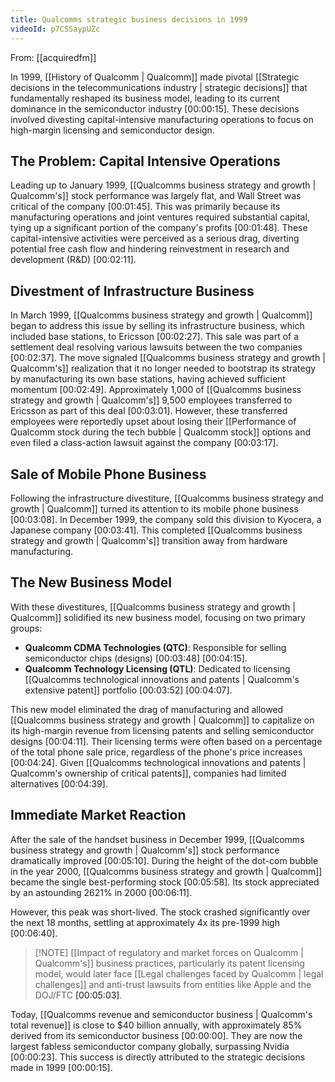 ```yaml
---
title: Qualcomms strategic business decisions in 1999
videoId: p7CSSaypUZc
---
```


From: [[acquiredfm]] <br/> 

In 1999, [[History of Qualcomm | Qualcomm]] made pivotal [[Strategic decisions in the telecommunications industry | strategic decisions]] that fundamentally reshaped its business model, leading to its current dominance in the semiconductor industry <a class="yt-timestamp" data-t="00:00:15">[00:00:15]</a>. These decisions involved divesting capital-intensive manufacturing operations to focus on high-margin licensing and semiconductor design.

## The Problem: Capital Intensive Operations

Leading up to January 1999, [[Qualcomms business strategy and growth | Qualcomm's]] stock performance was largely flat, and Wall Street was critical of the company <a class="yt-timestamp" data-t="00:01:45">[00:01:45]</a>. This was primarily because its manufacturing operations and joint ventures required substantial capital, tying up a significant portion of the company's profits <a class="yt-timestamp" data-t="00:01:48">[00:01:48]</a>. These capital-intensive activities were perceived as a serious drag, diverting potential free cash flow and hindering reinvestment in research and development (R&D) <a class="yt-timestamp" data-t="00:02:11">[00:02:11]</a>.

## Divestment of Infrastructure Business

In March 1999, [[Qualcomms business strategy and growth | Qualcomm]] began to address this issue by selling its infrastructure business, which included base stations, to Ericsson <a class="yt-timestamp" data-t="00:02:27">[00:02:27]</a>. This sale was part of a settlement deal resolving various lawsuits between the two companies <a class="yt-timestamp" data-t="00:02:37">[00:02:37]</a>. The move signaled [[Qualcomms business strategy and growth | Qualcomm's]] realization that it no longer needed to bootstrap its strategy by manufacturing its own base stations, having achieved sufficient momentum <a class="yt-timestamp" data-t="00:02:49">[00:02:49]</a>. Approximately 1,000 of [[Qualcomms business strategy and growth | Qualcomm's]] 9,500 employees transferred to Ericsson as part of this deal <a class="yt-timestamp" data-t="00:03:01">[00:03:01]</a>. However, these transferred employees were reportedly upset about losing their [[Performance of Qualcomm stock during the tech bubble | Qualcomm stock]] options and even filed a class-action lawsuit against the company <a class="yt-timestamp" data-t="00:03:17">[00:03:17]</a>.

## Sale of Mobile Phone Business

Following the infrastructure divestiture, [[Qualcomms business strategy and growth | Qualcomm]] turned its attention to its mobile phone business <a class="yt-timestamp" data-t="00:03:08">[00:03:08]</a>. In December 1999, the company sold this division to Kyocera, a Japanese company <a class="yt-timestamp" data-t="00:03:41">[00:03:41]</a>. This completed [[Qualcomms business strategy and growth | Qualcomm's]] transition away from hardware manufacturing.

## The New Business Model

With these divestitures, [[Qualcomms business strategy and growth | Qualcomm]] solidified its new business model, focusing on two primary groups:
*   **Qualcomm CDMA Technologies (QTC)**: Responsible for selling semiconductor chips (designs) <a class="yt-timestamp" data-t="00:03:48">[00:03:48]</a> <a class="yt-timestamp" data-t="00:04:15">[00:04:15]</a>.
*   **Qualcomm Technology Licensing (QTL)**: Dedicated to licensing [[Qualcomms technological innovations and patents | Qualcomm's extensive patent]] portfolio <a class="yt-timestamp" data-t="00:03:52">[00:03:52]</a> <a class="yt-timestamp" data-t="00:04:07">[00:04:07]</a>.

This new model eliminated the drag of manufacturing and allowed [[Qualcomms business strategy and growth | Qualcomm]] to capitalize on its high-margin revenue from licensing patents and selling semiconductor designs <a class="yt-timestamp" data-t="00:04:11">[00:04:11]</a>. Their licensing terms were often based on a percentage of the total phone sale price, regardless of the phone's price increases <a class="yt-timestamp" data-t="00:04:24">[00:04:24]</a>. Given [[Qualcomms technological innovations and patents | Qualcomm's ownership of critical patents]], companies had limited alternatives <a class="yt-timestamp" data-t="00:04:39">[00:04:39]</a>.

## Immediate Market Reaction

After the sale of the handset business in December 1999, [[Qualcomms business strategy and growth | Qualcomm's]] stock performance dramatically improved <a class="yt-timestamp" data-t="00:05:10">[00:05:10]</a>. During the height of the dot-com bubble in the year 2000, [[Qualcomms business strategy and growth | Qualcomm]] became the single best-performing stock <a class="yt-timestamp" data-t="00:05:58">[00:05:58]</a>. Its stock appreciated by an astounding 2621% in 2000 <a class="yt-timestamp" data-t="00:06:11">[00:06:11]</a>.

However, this peak was short-lived. The stock crashed significantly over the next 18 months, settling at approximately 4x its pre-1999 high <a class="yt-timestamp" data-t="00:06:40">[00:06:40]</a>.

> [!NOTE] [[Impact of regulatory and market forces on Qualcomm | Qualcomm's]] business practices, particularly its patent licensing model, would later face [[Legal challenges faced by Qualcomm | legal challenges]] and anti-trust lawsuits from entities like Apple and the DOJ/FTC <a class="yt-timestamp" data-t="00:05:03">[00:05:03]</a>.

Today, [[Qualcomms revenue and semiconductor business | Qualcomm's total revenue]] is close to $40 billion annually, with approximately 85% derived from its semiconductor business <a class="yt-timestamp" data-t="00:00:00">[00:00:00]</a>. They are now the largest fabless semiconductor company globally, surpassing Nvidia <a class="yt-timestamp" data-t="00:00:23">[00:00:23]</a>. This success is directly attributed to the strategic decisions made in 1999 <a class="yt-timestamp" data-t="00:00:15">[00:00:15]</a>.